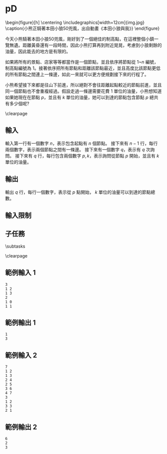 # pD

\begin{figure}[h]
\centering
\includegraphics[width=12cm]{img.jpg}
\caption{小熊正騎著本田小狼50兜風，出自動畫《本田小狼與我》}
\end{figure}

今天小熊騎著本田小狼50兜風，剛好到了一個絕佳的制高點，在這裡整個小鎮一覽無遺。距離黃昏還有一段時間，因此小熊打算再到附近晃晃，考慮到小狼剩餘的油量，因此能去的地方是有限的。

如果將所有的景點、店家等等都當作是一個節點，並且依序將節點從 $1$~$n$ 編號，制高點編號為 $1$。接著依序把所有節點和距離該節點最近，並且高度比該節點更低的所有節點之間連上一條邊，如此一來就可以更方便規劃接下來的行程了。

小熊希望接下來都是往山下前進，所以絕對不會往距離起點較近的節點前進，並且同一個節點也不會重複經過。假設走過一條邊需要花費 $1$ 單位的油量，小熊想知道如果她現在在節點 $p$，並且有 $k$ 單位的油量，她可以到達的節點包含節點 $p$ 總共有多少個呢?

\clearpage

## 輸入
輸入第一行有一個數字 $n$，表示包含起點有 $n$ 個節點。
接下來有 $n-1$ 行，每行兩個數字，表示兩個節點之間有一條邊。
接下來有一個數字 $q$，表示有 $q$ 次詢問。
接下來有 $q$ 行，每行包含兩個數字 $p, k$，表示詢問從節點 $p$ 開始，並且有 $k$ 單位的油量。

## 輸出
輸出 $q$ 行，每行一個數字，表示從 $p$ 點開始， $k$ 單位的油量可以到達的節點總數。

## 輸入限制

## 子任務

\subtasks

\clearpage

## 範例輸入 1
```
3
1 2
1 3
2
1 0
1 1
```

## 範例輸出 1
```
1
3
```

## 範例輸入 2
```
7
1 2
1 3
2 4
2 5
3 6
4 7
3
1 2
3 3
2 1
```

## 範例輸出 2
```
6
2
3
```
